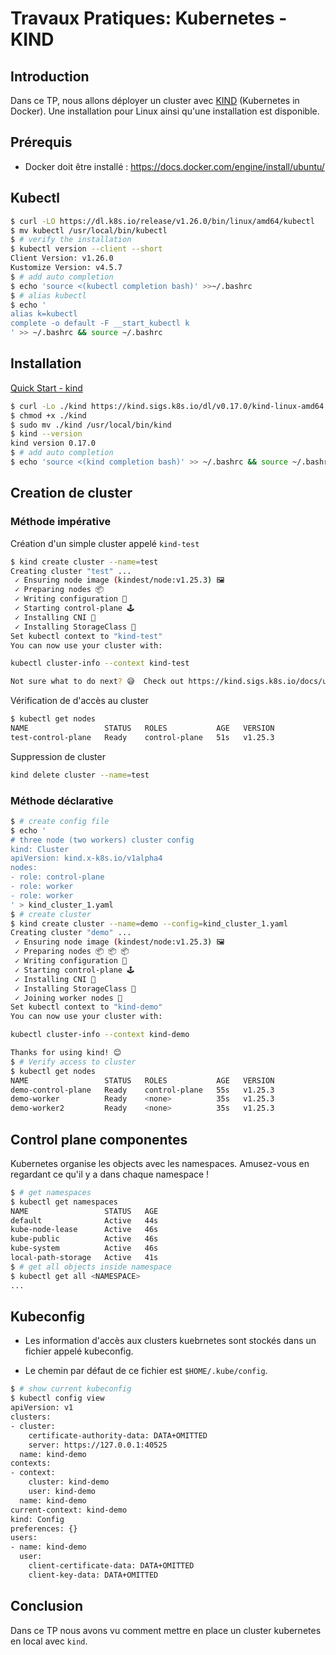 # Travaux Pratiques: Kubernetes - KIND

## Introduction

Dans ce TP, nous allons déployer un cluster avec [KIND](https://kind.sigs.k8s.io/) (Kubernetes in Docker).
Une installation pour Linux ainsi qu'une installation est disponible.

## Prérequis
- Docker doit être installé : <https://docs.docker.com/engine/install/ubuntu/>

## Kubectl
```bash
$ curl -LO https://dl.k8s.io/release/v1.26.0/bin/linux/amd64/kubectl
$ mv kubectl /usr/local/bin/kubectl
$ # verify the installation
$ kubectl version --client --short
Client Version: v1.26.0
Kustomize Version: v4.5.7
$ # add auto completion
$ echo 'source <(kubectl completion bash)' >>~/.bashrc
$ # alias kubectl
$ echo '
alias k=kubectl
complete -o default -F __start_kubectl k
' >> ~/.bashrc && source ~/.bashrc

```


## Installation

[Quick Start - kind](https://kind.sigs.k8s.io/docs/user/quick-start/)

```bash
$ curl -Lo ./kind https://kind.sigs.k8s.io/dl/v0.17.0/kind-linux-amd64
$ chmod +x ./kind
$ sudo mv ./kind /usr/local/bin/kind
$ kind --version
kind version 0.17.0
$ # add auto completion
$ echo 'source <(kind completion bash)' >> ~/.bashrc && source ~/.bashrc
```

## Creation de cluster
### Méthode impérative
Création d'un simple cluster appelé `kind-test`
```bash
$ kind create cluster --name=test
Creating cluster "test" ...
 ✓ Ensuring node image (kindest/node:v1.25.3) 🖼 
 ✓ Preparing nodes 📦  
 ✓ Writing configuration 📜 
 ✓ Starting control-plane 🕹️ 
 ✓ Installing CNI 🔌 
 ✓ Installing StorageClass 💾 
Set kubectl context to "kind-test"
You can now use your cluster with:

kubectl cluster-info --context kind-test

Not sure what to do next? 😅  Check out https://kind.sigs.k8s.io/docs/user/quick-start/
```


Vérification de d'accès au cluster
```bash
$ kubectl get nodes
NAME                 STATUS   ROLES           AGE   VERSION
test-control-plane   Ready    control-plane   51s   v1.25.3
```

Suppression de cluster
``` bash
kind delete cluster --name=test
```

### Méthode déclarative
```bash
$ # create config file
$ echo '
# three node (two workers) cluster config
kind: Cluster
apiVersion: kind.x-k8s.io/v1alpha4
nodes:
- role: control-plane
- role: worker
- role: worker
' > kind_cluster_1.yaml
$ # create cluster
$ kind create cluster --name=demo --config=kind_cluster_1.yaml
Creating cluster "demo" ...
 ✓ Ensuring node image (kindest/node:v1.25.3) 🖼
 ✓ Preparing nodes 📦 📦 📦  
 ✓ Writing configuration 📜 
 ✓ Starting control-plane 🕹️ 
 ✓ Installing CNI 🔌 
 ✓ Installing StorageClass 💾 
 ✓ Joining worker nodes 🚜 
Set kubectl context to "kind-demo"
You can now use your cluster with:

kubectl cluster-info --context kind-demo

Thanks for using kind! 😊
$ # Verify access to cluster
$ kubectl get nodes
NAME                 STATUS   ROLES           AGE   VERSION
demo-control-plane   Ready    control-plane   55s   v1.25.3
demo-worker          Ready    <none>          35s   v1.25.3
demo-worker2         Ready    <none>          35s   v1.25.3
```


## Control plane componentes
Kubernetes organise les objects avec les namespaces.
Amusez-vous en regardant ce qu'il y a dans chaque namespace !
``` bash
$ # get namespaces
$ kubectl get namespaces
NAME                 STATUS   AGE
default              Active   44s
kube-node-lease      Active   46s
kube-public          Active   46s
kube-system          Active   46s
local-path-storage   Active   41s
$ # get all objects inside namespace
$ kubectl get all <NAMESPACE>
...
```

## Kubeconfig
- Les information d'accès aux clusters kuebrnetes sont stockés dans un fichier appelé kubeconfig.

- Le chemin par défaut de ce fichier est `$HOME/.kube/config`.

``` bash
$ # show current kubeconfig
$ kubectl config view
apiVersion: v1
clusters:
- cluster:
    certificate-authority-data: DATA+OMITTED
    server: https://127.0.0.1:40525
  name: kind-demo
contexts:
- context:
    cluster: kind-demo
    user: kind-demo
  name: kind-demo
current-context: kind-demo
kind: Config
preferences: {}
users:
- name: kind-demo
  user:
    client-certificate-data: DATA+OMITTED
    client-key-data: DATA+OMITTED
```


## Conclusion
Dans ce TP nous avons vu comment mettre en place un cluster kubernetes en local avec `kind`.
